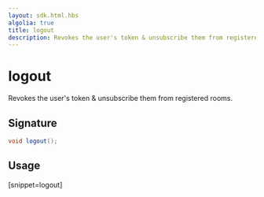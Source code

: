 ```yaml
---
layout: sdk.html.hbs
algolia: true
title: logout
description: Revokes the user's token & unsubscribe them from registered rooms.
---
```


# logout

Revokes the user's token & unsubscribe them from registered rooms.

## Signature

```java
void logout();
```

## Usage

[snippet=logout]
